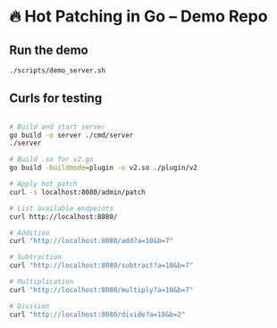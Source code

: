 # 🔥 Hot Patching in Go – Demo Repo

## Run the demo

```bash
./scripts/demo_server.sh
```

## Curls for testing

```bash

# Build and start server
go build -o server ./cmd/server
./server

# Build .so for v2.go
go build -buildmode=plugin -o v2.so ./plugin/v2

# Apply hot patch
curl -s localhost:8080/admin/patch

# List available endpoints
curl http://localhost:8080/

# Addition
curl "http://localhost:8080/add?a=10&b=7"

# Subtraction
curl "http://localhost:8080/subtract?a=10&b=7"

# Multiplication
curl "http://localhost:8080/multiply?a=10&b=7"

# Division
curl "http://localhost:8080/divide?a=10&b=2"
```

